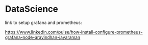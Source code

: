 # DataScience

link to setup grafana and prometheus:

https://www.linkedin.com/pulse/how-install-configure-prometheus-grafana-node-aravindhan-jayaraman
